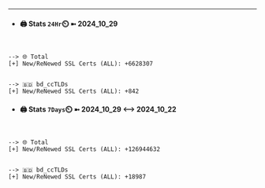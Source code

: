 

---
- #### 🖨️ **Stats** `24Hr`⏲️ ➼ 2024_10_29
```console


--> 🌐 Total
[+] New/ReNewed SSL Certs (ALL): +6628307


--> 🇧🇩 bd_ccTLDs
[+] New/ReNewed SSL Certs (ALL): +842

```

- #### 🖨️ **Stats** `7Days`⏲️ ➼ 2024_10_29 <--> 2024_10_22
```console


--> 🌐 Total
[+] New/ReNewed SSL Certs (ALL): +126944632


--> 🇧🇩 bd_ccTLDs
[+] New/ReNewed SSL Certs (ALL): +18987

```

